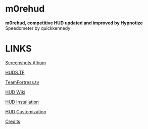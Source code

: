 # m0rehud

**m0rehud, competitive HUD updated and improved by Hypnotize**<br>
Speedometer by quickkennedy

<a>LINKS</a>
====


[Screenshots Album](http://imgur.com/a/sxOyM)

[HUDS.TF](https://huds.tf/site/s-m0re-Hud)

[TeamFortress.tv](http://www.teamfortress.tv/34115/m0re-hud)

[HUD Wiki](https://github.com/Hypnootize/m0rehud/wiki)

[HUD Installation](https://github.com/Hypnootize/m0rehud/wiki/Installation)

[HUD Customization](https://github.com/Hypnootize/m0rehud/wiki/Customization)

[Credits](https://github.com/Hypnootize/m0rehud/wiki/Credits)
